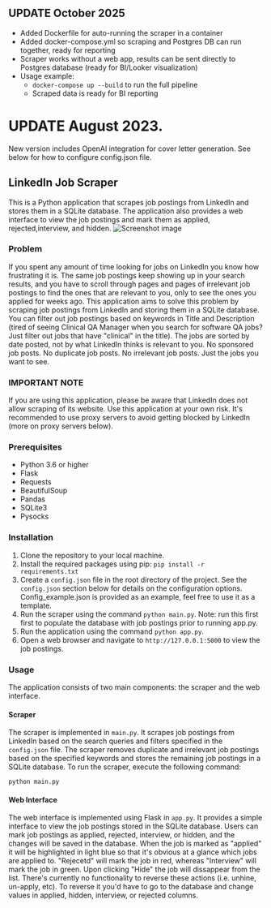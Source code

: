 ## UPDATE October 2025

- Added Dockerfile for auto-running the scraper in a container
- Added docker-compose.yml so scraping and Postgres DB can run together, ready for reporting
- Scraper works without a web app, results can be sent directly to Postgres database (ready for BI/Looker visualization)
- Usage example:
  - `docker-compose up --build` to run the full pipeline
  - Scraped data is ready for BI reporting

# UPDATE August 2023.
New version includes OpenAI integration for cover letter generation. See below for how to configure config.json file.
## LinkedIn Job Scraper
This is a Python application that scrapes job postings from LinkedIn and stores them in a SQLite database. The application also provides a web interface to view the job postings and mark them as applied, rejected,interview, and hidden.
![Screenshot image](./screenshot/screenshot1.png)
### Problem
If you spent any amount of time looking for jobs on LinkedIn you know how frustrating it is. The same job postings keep showing up in your search results, and you have to scroll through pages and pages of irrelevant job postings to find the ones that are relevant to you, only to see the ones you applied for weeks ago. This application aims to solve this problem by scraping job postings from LinkedIn and storing them in a SQLite database. You can filter out job postings based on keywords in Title and Description (tired of seeing Clinical QA Manager when you search for software QA jobs? Just filter out jobs that have "clinical" in the title). The jobs are sorted by date posted, not by what LinkedIn thinks is relevant to you. No sponsored job posts. No duplicate job posts. No irrelevant job posts. Just the jobs you want to see.
### IMPORTANT NOTE
If you are using this application, please be aware that LinkedIn does not allow scraping of its website. Use this application at your own risk. It's recommended to use proxy servers to avoid getting blocked by LinkedIn (more on proxy servers below).
### Prerequisites
- Python 3.6 or higher
- Flask
- Requests
- BeautifulSoup
- Pandas
- SQLite3
- Pysocks
### Installation
1. Clone the repository to your local machine.
2. Install the required packages using pip: `pip install -r requirements.txt`
3. Create a `config.json` file in the root directory of the project. See the `config.json` section below for details on the configuration options. Config_example.json is provided as an example, feel free to use it as a template.
4. Run the scraper using the command `python main.py`. Note: run this first first to populate the database with job postings prior to running app.py.
4. Run the application using the command `python app.py`.
5. Open a web browser and navigate to `http://127.0.0.1:5000` to view the job postings.
### Usage
The application consists of two main components: the scraper and the web interface.
#### Scraper
The scraper is implemented in `main.py`. It scrapes job postings from LinkedIn based on the search queries and filters specified in the `config.json` file. The scraper removes duplicate and irrelevant job postings based on the specified keywords and stores the remaining job postings in a SQLite database.
To run the scraper, execute the following command:
```
python main.py
```
#### Web Interface
The web interface is implemented using Flask in `app.py`. It provides a simple interface to view the job postings stored in the SQLite database. Users can mark job postings as applied, rejected, interview, or hidden, and the changes will be saved in the database.
When the job is marked as "applied" it will be highlighted in light blue so that it's obvious at a glance which jobs are applied to. "Rejecetd" will mark the job in red, whereas "Interview" will mark the job in green. Upon clicking "Hide" the job will dissappear from the list. There's currently no functionality to reverse these actions (i.e. unhine, un-apply, etc). To reverse it you'd have to go to the database and change values in applied, hidden, interview, or rejected columns.
